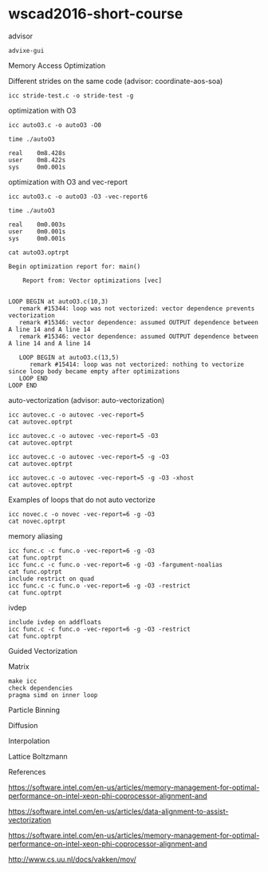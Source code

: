 # wscad2016-short-course

advisor

```
advixe-gui
```

Memory Access Optimization

Different strides on the same code (advisor: coordinate-aos-soa)

```
icc stride-test.c -o stride-test -g
```

optimization with O3

```
icc autoO3.c -o autoO3 -O0

time ./autoO3

real    0m8.428s
user    0m8.422s
sys     0m0.001s
```

optimization with O3 and vec-report 

```
icc autoO3.c -o autoO3 -O3 -vec-report6

time ./autoO3

real    0m0.003s
user    0m0.001s
sys     0m0.001s
```

```
cat autoO3.optrpt

Begin optimization report for: main()

    Report from: Vector optimizations [vec]


LOOP BEGIN at autoO3.c(10,3)
   remark #15344: loop was not vectorized: vector dependence prevents vectorization
   remark #15346: vector dependence: assumed OUTPUT dependence between A line 14 and A line 14
   remark #15346: vector dependence: assumed OUTPUT dependence between A line 14 and A line 14

   LOOP BEGIN at autoO3.c(13,5)
      remark #15414: loop was not vectorized: nothing to vectorize since loop body became empty after optimizations
   LOOP END
LOOP END
```

auto-vectorization (advisor: auto-vectorization)

```
icc autovec.c -o autovec -vec-report=5
cat autovec.optrpt

icc autovec.c -o autovec -vec-report=5 -O3
cat autovec.optrpt

icc autovec.c -o autovec -vec-report=5 -g -O3
cat autovec.optrpt

icc autovec.c -o autovec -vec-report=5 -g -O3 -xhost
cat autovec.optrpt
```

Examples of loops that do not auto vectorize

```
icc novec.c -o novec -vec-report=6 -g -O3
cat novec.optrpt
```

memory aliasing
```
icc func.c -c func.o -vec-report=6 -g -O3
cat func.optrpt
icc func.c -c func.o -vec-report=6 -g -O3 -fargument-noalias
cat func.optrpt
include restrict on quad
icc func.c -c func.o -vec-report=6 -g -O3 -restrict
cat func.optrpt
```

ivdep
```
include ivdep on addfloats
icc func.c -c func.o -vec-report=6 -g -O3 -restrict
cat func.optrpt
```

Guided Vectorization

Matrix

```
make icc
check dependencies
pragma simd on inner loop

```

Particle Binning 

Diffusion

Interpolation

Lattice Boltzmann



References

https://software.intel.com/en-us/articles/memory-management-for-optimal-performance-on-intel-xeon-phi-coprocessor-alignment-and

https://software.intel.com/en-us/articles/data-alignment-to-assist-vectorization

https://software.intel.com/en-us/articles/memory-management-for-optimal-performance-on-intel-xeon-phi-coprocessor-alignment-and

http://www.cs.uu.nl/docs/vakken/mov/
